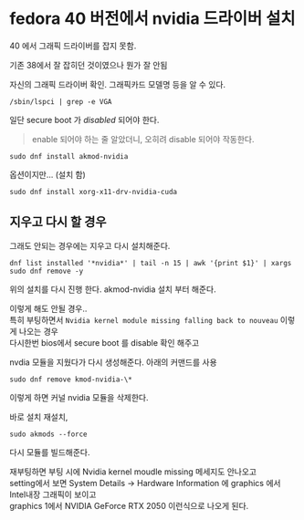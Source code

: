 
# fedora 40 버전에서 nvidia 드라이버 설치
40 에서 그래픽 드라이버를 잡지 못함.

기존 38에서 잘 잡히던 것이였으나 뭔가 잘 안됨


자신의 그래픽 드라이버 확인. 그래픽카드 모델명 등을 알 수 있다.
```
/sbin/lspci | grep -e VGA
```

일단 secure boot 가 *disabled* 되어야 한다. 
> enable 되어야 하는 줄 알았더니, 오히려 disable 되어야 작동한다.


```
sudo dnf install akmod-nvidia
```
옵션이지만... (설치 함)
```
sudo dnf install xorg-x11-drv-nvidia-cuda
```

## 지우고 다시 할 경우
그래도 안되는 경우에는 지우고 다시 설치해준다.
```
dnf list installed '*nvidia*' | tail -n 15 | awk '{print $1}' | xargs sudo dnf remove -y
```

위의 설치를 다시 진행 한다. akmod-nvidia 설치 부터 해준다.

이렇게 해도 안될 경우..   
특히 부팅하면서 `Nvidia kernel module missing falling back to nouveau` 이렇게 나오는 경우  
다시한번 bios에서 secure boot 를  disable 확인 해주고  

nvdia 모듈을 지웠다가 다시 생성해준다. 아래의 커맨드를 사용

```
sudo dnf remove kmod-nvidia-\*
```

이렇게 하면 커널 nvidia 모듈을 삭제한다. 

바로 설치 재설치,  
```
sudo akmods --force
```

다시 모듈를 빌드해준다.

재부팅하면 부팅 시에 Nvidia kernel moudle missing 메세지도 안나오고   
setting에서 보면 System Details -> Hardware Information 에 graphics 에서 Intel내장 그래픽이 보이고   
graphics 1에서 NVIDIA GeForce RTX 2050 이런식으로 나오게 된다.

